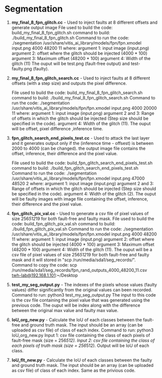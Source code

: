 # Segmentation
1. **my_final_8_fpn_glitch.cc** - Used to inject faults at 8 different offsets and generate output image
      File used to build the code: build_my_final_8_fpn_glitch.sh
      command to build: ./build_my_final_8_fpn_glitch.sh
      Command to run the code: ./segmentation /usr/share/vitis_ai_library/models/fpn/fpn.xmodel input.png 4000 48200 11
             where: argument 1: input image (input.png)
                    argument 2: offset where the glitch should be injected (4000 * 100)
                    argument 3: Maximum offset (48200 * 100)
                    argument 4: Width of the glitch (11)
     The ouput will be test.png (fault-free output) and test-faulty.png (faulty).
   
2. **my_final_8_fpn_glitch_search.cc** - Used to inject faults at 8 different offsets (with a step size) and outputs the pixel difference.

      File used to build the code: build_my_final_8_fpn_glitch_search.sh
      command to build: ./build_my_final_8_fpn_glitch_search.sh
      Command to run the code: ./segmentation /usr/share/vitis_ai_library/models/fpn/fpn.xmodel input.png 4000 20000 11
             where: argument 1: input image (input.png)
                    argument 2 and 3: Range of offsets in which the glitch should be injected (Step size should be specified in the code).
                    argument 4: Width of the glitch (11).
     The ouput will be offset, pixel difference ,inference time.
   
3. **fpn_glitch_search_end_pixels_test.cc** - Used to attack the last layer and it generates output only if the (inference time - offsest) is between 2000 to 4000 (can be changed). the output image file contains the offset, inference, their difference and the pixel value.

      File used to build the code: build_fpn_glitch_search_end_pixels_test.sh
      command to build: ./build_fpn_glitch_search_end_pixels_test.sh
      Command to run the code: ./segmentation /usr/share/vitis_ai_library/models/fpn/fpn.xmodel input.png 47000 48520 2
             where: argument 1: input image (input.png)
                    argument 2 and 3: Range of offsets in which the glitch should be injected (Step size should be specified in the code).
                    argument 4: Width of the glitch (2).
     The ouput will be faulty images with image file containing the offset, inference, their difference and the pixel value.
   
4. **fpn_glitch_pix_val.cc** - Used to generate a csv file of pixel values of size 256*512*19 for both fault-free and faulty mask. 
      File used to build the code: build_fpn_glitch_pix_val.sh
      command to build: ./build_fpn_glitch_pix_val.sh
      Command to run the code: ./segmentation /usr/share/vitis_ai_library/models/fpn/fpn.xmodel input.png 4000 48200 11
             where: argument 1: input image (input.png)
                    argument 2: offset where the glitch should be injected (4000 * 100)
                    argument 3: Maximum offset (48200 * 100)
                    argument 4: Width of the glitch (11).
     The ouput will be a csv file of pixel values of size 256*512*19 for both fault-free and faulty mask and it will stored in "scp /run/media/sda1/seg_records/".
     Command to copy the code: scp /run/media/sda1/seg_records/fpn_rand_outputs_4000_48200_11.csv twh-lab@192.168.1.101:~/Desktop
   
5. **test_my_seg_output.py** - The indexes of the pixels whose values (faulty values) differ significantly from the original values can been recorded.
         Command to run: python3 test_my_seg_output.py
         The input to this code is the csv file containing the pixel value that was generated using the previous code.
         The ouput will be index along with the difference between the original max value and faulty max value.
   
6. **IoU_org_new.py** - Calculate the IoU of each classes between the fault-free and ground truth mask. The input should be an array (can be uploaded as csv file) of class of each index.
       Command to run: python3 IoU_org_new.py
       Input 1: csv file containing the class of each pixels of fault-free mask (size = 256*512).
       Input 2: csv file containing the class of each pixels of truth mask (size = 256*512).
       Output will be IoU of each class.
   
12. **IoU_flt_new.py** - Calculate the IoU of each classes between the faulty and ground truth mask. The input should be an array (can be uploaded as csv file) of class of each index.
      Same as the privious code. 
